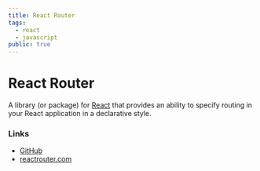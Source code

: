 ```yaml
---
title: React Router
tags:
  - react
  - javascript
public: true
---
```


# React Router

A library (or package) for [React](React.md) that provides an ability to specify routing in your React application in a declarative style.

### Links

* [GitHub](https://github.com/ReactTraining/react-router)
* [reactrouter.com](https://reactrouter.com/)
